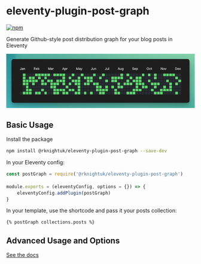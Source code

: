 # eleventy-plugin-post-graph

[![npm](https://img.shields.io/npm/v/@rknightuk/eleventy-plugin-post-graph)](https://www.npmjs.com/package/@rknightuk/eleventy-plugin-post-graph)

Generate Github-style post distribution graph for your blog posts in Eleventy

![](screenshot.png)

## Basic Usage

Install the package

```bash
npm install @rknightuk/eleventy-plugin-post-graph --save-dev
```

In your Eleventy config:

```js
const postGraph = require('@rknightuk/eleventy-plugin-post-graph')

module.exports = (eleventyConfig, options = {}) => {
    eleventyConfig.addPlugin(postGraph)
}
```

In your template, use the shortcode and pass it your posts collection:

```njk
{% postGraph collections.posts %}
```

## Advanced Usage and Options

[See the docs](https://postgraph.rknight.me)